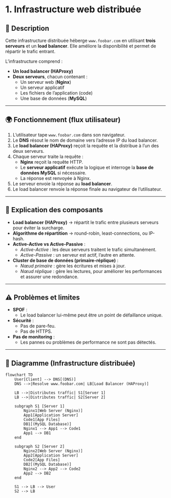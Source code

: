 # 1. Infrastructure web distribuée

## 📌 Description

Cette infrastructure distribuée héberge `www.foobar.com` en utilisant **trois serveurs** et un **load balancer**.
Elle améliore la disponibilité et permet de répartir le trafic entrant.

L’infrastructure comprend :

- **Un load balancer (HAProxy)**
- **Deux serveurs**, chacun contenant :
  - Un serveur web (**Nginx**)
  - Un serveur applicatif
  - Les fichiers de l’application (code)
  - Une base de données (**MySQL**)

---

## 🌍 Fonctionnement (flux utilisateur)

1. L’utilisateur tape `www.foobar.com` dans son navigateur.
2. Le **DNS** résout le nom de domaine vers l’adresse IP du load balancer.
3. Le **load balancer (HAProxy)** reçoit la requête et la distribue à l’un des deux serveurs.
4. Chaque serveur traite la requête :
   - **Nginx** reçoit la requête HTTP.
   - Le **serveur applicatif** exécute la logique et interroge la **base de données MySQL** si nécessaire.
   - La réponse est renvoyée à Nginx.
5. Le serveur envoie la réponse au **load balancer**.
6. Le load balancer renvoie la réponse finale au navigateur de l’utilisateur.

---

## 🔧 Explication des composants

- **Load balancer (HAProxy)** → répartit le trafic entre plusieurs serveurs pour éviter la surcharge.
- **Algorithme de répartition** → round-robin, least-connections, ou IP-hash.
- **Active-Active vs Active-Passive** :
  - *Active-Active* : les deux serveurs traitent le trafic simultanément.
  - *Active-Passive* : un serveur est actif, l’autre en attente.
- **Cluster de base de données (primaire-réplique)** :
  - *Nœud primaire* : gère les écritures et mises à jour.
  - *Nœud réplique* : gère les lectures, pour améliorer les performances et assurer une redondance.

---

## ⚠️ Problèmes et limites

- **SPOF** :
  - Le load balancer lui-même peut être un point de défaillance unique.
- **Sécurité** :
  - Pas de pare-feu.
  - Pas de HTTPS.
- **Pas de monitoring** :
  - Les pannes ou problèmes de performance ne sont pas détectés.

---

## 📸 Diagramme (Infrastructure distribuée)

```mermaid
flowchart TD
    User[Client] --> DNS[(DNS)]
    DNS -->|Resolve www.foobar.com| LB[Load Balancer (HAProxy)]

    LB -->|Distributes traffic| S1[Server 1]
    LB -->|Distributes traffic| S2[Server 2]

    subgraph S1 [Server 1]
        Nginx1[Web Server (Nginx)]
        App1[Application Server]
        Code1[App Files]
        DB1[(MySQL Database)]
        Nginx1 --> App1 --> Code1
        App1 --> DB1
    end

    subgraph S2 [Server 2]
        Nginx2[Web Server (Nginx)]
        App2[Application Server]
        Code2[App Files]
        DB2[(MySQL Database)]
        Nginx2 --> App2 --> Code2
        App2 --> DB2
    end

    S1 --> LB --> User
    S2 --> LB
```
